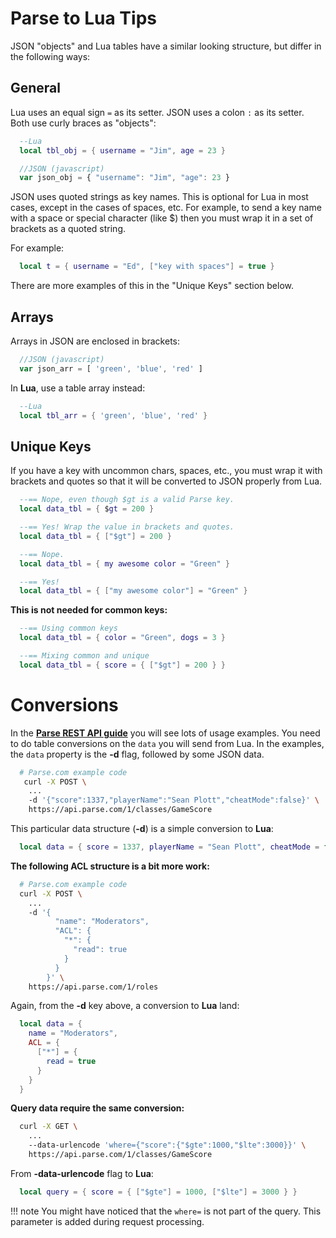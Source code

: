 # Parse to Lua Tips

JSON "objects" and Lua tables have a similar looking structure, but differ in the following ways:

## General

Lua uses an equal sign `=` as its setter. JSON uses a colon `:` as its setter. Both use curly braces as "objects":

```lua
  --Lua
  local tbl_obj = { username = "Jim", age = 23 }
```

```javascript
  //JSON (javascript)
  var json_obj = { "username": "Jim", "age": 23 }
```

JSON uses quoted strings as key names. This is optional for Lua in most cases, except in the cases of spaces, etc. For example, to send a key name with a space or special character (like $) then you must wrap it in a set of brackets as a quoted string.

For example:

```lua
  local t = { username = "Ed", ["key with spaces"] = true }
```

There are more examples of this in the "Unique Keys" section below.

## Arrays

Arrays in JSON are enclosed in brackets:

```javascript
  //JSON (javascript)
  var json_arr = [ 'green', 'blue', 'red' ]
```
In __Lua__, use a table array instead:

```lua
  --Lua
  local tbl_arr = { 'green', 'blue', 'red' }
```

## Unique Keys

If you have a key with uncommon chars, spaces, etc., you must wrap it with brackets and quotes so that it will be converted to JSON properly from Lua.

```lua
  --== Nope, even though $gt is a valid Parse key.
  local data_tbl = { $gt = 200 }

  --== Yes! Wrap the value in brackets and quotes.
  local data_tbl = { ["$gt"] = 200 }
```

```lua
  --== Nope.
  local data_tbl = { my awesome color = "Green" }

  --== Yes!
  local data_tbl = { ["my awesome color"] = "Green" }
```

__This is not needed for common keys:__

```lua
  --== Using common keys
  local data_tbl = { color = "Green", dogs = 3 }

  --== Mixing common and unique
  local data_tbl = { score = { ["$gt"] = 200 } }
```

# Conversions

In the [__Parse REST API guide__](https://www.parse.com/docs/rest/guide) you will see lots of usage examples. You need to do table conversions on the `data` you will send from Lua. In the examples, the `data` property is the __-d__ flag, followed by some JSON data.

```bash
  # Parse.com example code
   curl -X POST \
    ...
    -d '{"score":1337,"playerName":"Sean Plott","cheatMode":false}' \
    https://api.parse.com/1/classes/GameScore
```
This particular data structure (__-d__) is a simple conversion to __Lua__:

```lua
  local data = { score = 1337, playerName = "Sean Plott", cheatMode = false }
```
__The following ACL structure is a bit more work:__

```bash
  # Parse.com example code
  curl -X POST \
    ...
    -d '{
          "name": "Moderators",
          "ACL": {
            "*": {
              "read": true
            }
          }
        }' \
    https://api.parse.com/1/roles
```
Again, from the __-d__ key above, a conversion to __Lua__ land:

```lua
  local data = {
    name = "Moderators",
    ACL = {
      ["*"] = {
        read = true
      }
    }
  }
```
__Query data require the same conversion:__

```bash
  curl -X GET \
    ...
    --data-urlencode 'where={"score":{"$gte":1000,"$lte":3000}}' \
    https://api.parse.com/1/classes/GameScore
```

From __-data-urlencode__ flag to __Lua__:

```lua
  local query = { score = { ["$gte"] = 1000, ["$lte"] = 3000 } }
```

!!! note
    You might have noticed that the `where=` is not part of the query. This parameter is added during request processing.
